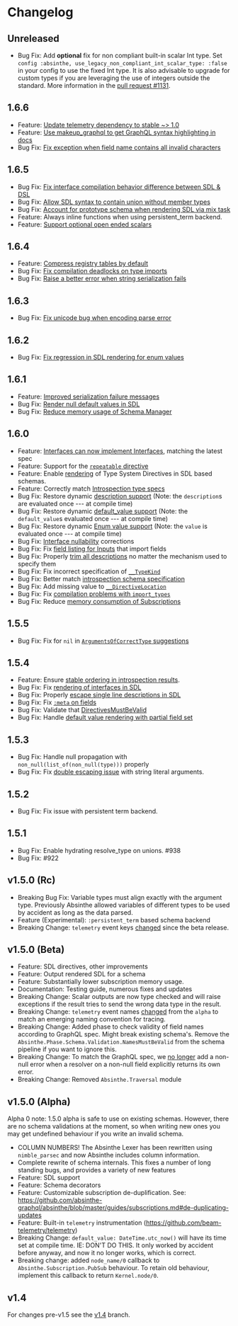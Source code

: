 # Changelog

## Unreleased

- Bug Fix: Add **optional** fix for non compliant built-in scalar Int type. Set `config :absinthe, use_legacy_non_compliant_int_scalar_type: :false` in your config to use the fixed Int type. It is also advisable to upgrade for custom types if you are leveraging the use of integers outside the standard. More information in the [pull request #1131](https://github.com/absinthe-graphql/absinthe/pull/1131).

## 1.6.6

- Feature: [Update telemetry dependency to stable ~> 1.0](https://github.com/absinthe-graphql/absinthe/pull/1097)
- Feature: [Use makeup_graphql to get GraphQL syntax highlighting in docs](https://github.com/absinthe-graphql/absinthe/pull/1099)
- Bug Fix: [Fix exception when field name contains all invalid characters](https://github.com/absinthe-graphql/absinthe/pull/1096)

## 1.6.5

- Bug Fix: [Fix interface compilation behavior difference between SDL & DSL](https://github.com/absinthe-graphql/absinthe/pull/1091)
- Bug Fix: [Allow SDL syntax to contain union without member types](https://github.com/absinthe-graphql/absinthe/pull/1085)
- Bug Fix: [Account for prototype schema when rendering SDL via mix task](https://github.com/absinthe-graphql/absinthe/pull/1086)
- Feature: Always inline functions when using persistent_term backend.
- Feature: [Support optional open ended scalars](https://github.com/absinthe-graphql/absinthe/pull/1069)

## 1.6.4

- Feature: [Compress registry tables by default](https://github.com/absinthe-graphql/absinthe/pull/1058)
- Bug Fix: [Fix compilation deadlocks on type imports](https://github.com/absinthe-graphql/absinthe/pull/1056)
- Bug Fix: [Raise a better error when string serialization fails](https://github.com/absinthe-graphql/absinthe/pull/1062)

## 1.6.3

- Bug Fix: [Fix unicode bug when encoding parse error](https://github.com/absinthe-graphql/absinthe/pull/1044)

## 1.6.2

- Bug Fix: [Fix regression in SDL rendering for enum values](https://github.com/absinthe-graphql/absinthe/pull/1041)

## 1.6.1

- Feature: [Improved serialization failure messages](https://github.com/absinthe-graphql/absinthe/pull/1033)
- Bug Fix: [Render null default values in SDL](https://github.com/absinthe-graphql/absinthe/pull/1032)
- Bug Fix: [Reduce memory usage of Schema.Manager](https://github.com/absinthe-graphql/absinthe/pull/1037)

## 1.6.0

- Feature: [Interfaces can now implement Interfaces](https://github.com/absinthe-graphql/absinthe/pull/1012), matching the latest spec
- Feature: Support for the [`repeatable` directive](https://github.com/absinthe-graphql/absinthe/pull/999)
- Feature: Enable [rendering](https://github.com/absinthe-graphql/absinthe/pull/1010) of Type System Directives in SDL based schemas.
- Feature: Correctly match [Introspection type specs](https://github.com/absinthe-graphql/absinthe/pull/1017)
- Bug Fix: Restore dynamic [description support](https://github.com/absinthe-graphql/absinthe/pull/1005) (Note: the `description`s are evaluated once --- at compile time)
- Bug Fix: Restore dynamic [default_value support](https://github.com/absinthe-graphql/absinthe/pull/1026) (Note: the `default_value`s evaluated once --- at compile time)
- Bug Fix: Restore dynamic [Enum value support](https://github.com/absinthe-graphql/absinthe/pull/1023) (Note: the `value` is evaluated once --- at compile time)
- Bug Fix: [Interface nullability](https://github.com/absinthe-graphql/absinthe/pull/1009) corrections
- Bug Fix: Fix [field listing for Inputs](https://github.com/absinthe-graphql/absinthe/pull/1015) that import fields
- Bug Fix: Properly [trim all descriptions](https://github.com/absinthe-graphql/absinthe/pull/1014) no matter the mechanism used to specify them
- Bug Fix: Fix incorrect specification of [`__TypeKind`](https://github.com/absinthe-graphql/absinthe/pull/1019)
- Bug Fix: Better match [introspection schema specification](https://github.com/absinthe-graphql/absinthe/pull/1029)
- Bug Fix: Add missing value to [`__DirectiveLocation`](https://github.com/absinthe-graphql/absinthe/pull/1020)
- Bug Fix: Fix [compilation problems with `import_types`](https://github.com/absinthe-graphql/absinthe/pull/1022)
- Bug Fix: Reduce [memory consumption of Subscriptions](https://github.com/absinthe-graphql/absinthe/pull/1006)

## 1.5.5

- Bug Fix: Fix for `nil` in [`ArgumentsOfCorrectType` suggestions](https://github.com/absinthe-graphql/absinthe/pull/1000)

## 1.5.4

- Feature: Ensure [stable ordering in introspection results](https://github.com/absinthe-graphql/absinthe/pull/997).
- Bug Fix: Fix [rendering of interfaces in SDL](https://github.com/absinthe-graphql/absinthe/pull/979)
- Bug Fix: Properly [escape single line descriptions in SDL](https://github.com/absinthe-graphql/absinthe/pull/968)
- Bug Fix: Fix [`:meta` on fields](https://github.com/absinthe-graphql/absinthe/pull/973)
- Bug Fix: Validate that [DirectivesMustBeValid](https://github.com/absinthe-graphql/absinthe/pull/954)
- Bug Fix: Handle [default value rendering with partial field set](https://github.com/absinthe-graphql/absinthe/pull/998)

## 1.5.3

- Bug Fix: Handle null propagation with `non_null(list_of(non_null(type)))` properly
- Bug Fix: Fix [double escaping issue](https://github.com/absinthe-graphql/absinthe/pull/962) with string literal arguments.

## 1.5.2

- Bug Fix: Fix issue with persistent term backend.

## 1.5.1

- Bug Fix: Enable hydrating resolve_type on unions. #938
- Bug Fix: #922

## v1.5.0 (Rc)

- Breaking Bug Fix: Variable types must align exactly with the argument type. Previously
  Absinthe allowed variables of different types to be used by accident as long as the data parsed.
- Feature (Experimental): `:persistent_term` based schema backend
- Breaking Change: `telemetry` event keys [changed](https://github.com/absinthe-graphql/absinthe/pull/901) since the beta release.

## v1.5.0 (Beta)

- Feature: SDL directives, other improvements
- Feature: Output rendered SDL for a schema
- Feature: Substantially lower subscription memory usage.
- Documentation: Testing guide, numerous fixes and updates
- Breaking Change: Scalar outputs are now type checked and will raise exceptions if the result tries to send the wrong data type in the result.
- Breaking Change: `telemetry` event names [changed](https://github.com/absinthe-graphql/absinthe/pull/782) from the `alpha` to match an emerging naming convention for tracing.
- Breaking Change: Added phase to check validity of field names according to GraphQL spec. Might break existing schema's. Remove the `Absinthe.Phase.Schema.Validation.NamesMustBeValid` from the schema pipeline if you want to ignore this.
- Breaking Change: To match the GraphQL spec, we [no longer](https://github.com/absinthe-graphql/absinthe/pull/816) add a non-null error when a resolver on a non-null field explicitly returns its own error.
- Breaking Change: Removed `Absinthe.Traversal` module

## v1.5.0 (Alpha)

Alpha 0 note: 1.5.0 alpha is safe to use on existing schemas. However, there are no schema validations at the moment, so when writing new ones you may get undefined behaviour if you write an invalid schema.

- COLUMN NUMBERS! The Absinthe Lexer has been rewritten using `nimble_parsec` and now Absinthe includes column information.
- Complete rewrite of schema internals. This fixes a number of long standing bugs, and provides a variety of new features
- Feature: SDL support
- Feature: Schema decorators
- Feature: Customizable subscription de-duplification. See: https://github.com/absinthe-graphql/absinthe/blob/master/guides/subscriptions.md#de-duplicating-updates
- Feature: Built-in `telemetry` instrumentation (https://github.com/beam-telemetry/telemetry)
- Breaking Change: `default_value: DateTime.utc_now()` will have its time set at compile time. IE: DON'T DO THIS. It only worked by accident before anyway, and now it no longer works, which is correct.
- Breaking change: added `node_name/0` callback to `Absinthe.Subscription.PubSub` behaviour. To retain old behaviour, implement this callback to return `Kernel.node/0`.

## v1.4

For changes pre-v1.5 see the [v1.4](https://github.com/absinthe-graphql/absinthe/blob/v1.4/CHANGELOG.md) branch.
